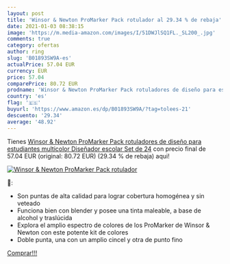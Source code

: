 ```yaml
---
layout: post
title: 'Winsor & Newton ProMarker Pack rotulador al 29.34 % de rebaja'
date: 2021-01-03 08:38:15
image: 'https://m.media-amazon.com/images/I/51DWJlSQ1FL._SL200_.jpg'
comments: true
category: ofertas
author: ring
slug: 'B01893SW9A-es'
actualPrice: 57.04 EUR
currency: EUR
price: 57.04
comparePrice: 80.72 EUR
prodname: 'Winsor & Newton ProMarker Pack rotuladores de diseño para estudiantes  multicolor  Diseñador escolar  Set de 24'
country: 'es'
flag: '🇪🇸'
buyurl: 'https://www.amazon.es/dp/B01893SW9A/?tag=tolees-21'
descuento: '29.34'
average: '48.92'
---
```


Tienes [Winsor & Newton ProMarker Pack rotuladores de diseño para estudiantes  multicolor  Diseñador escolar  Set de 24](https://www.amazon.es/dp/B01893SW9A/?tag=tolees-21) con precio final de  57.04 EUR (original: 80.72 EUR) (29.34 %  de rebaja) aqui!

[![Winsor & Newton ProMarker Pack rotulador](https://m.media-amazon.com/images/I/51DWJlSQ1FL._SL200_.jpg)](https://www.amazon.es/dp/B01893SW9A/?tag=tolees-21)

🔎:

- Son puntas de alta calidad para lograr cobertura homogénea y sin veteado
- Funciona bien con blender y posee una tinta maleable, a base de alcohol y traslúcida
- Explora el amplio espectro de colores de los ProMarker de Winsor & Newton con este potente kit de colores
- Doble punta, una con un amplio cincel y otra de punto fino

[Comprar!!!](https://www.amazon.es/dp/B01893SW9A/?tag=tolees-21)
